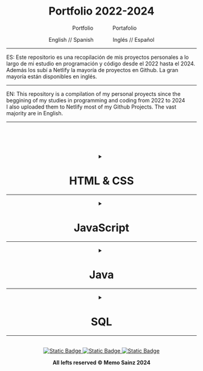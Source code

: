

<h1 align="center">Portfolio 2022-2024</h1>


<p align="center"> &nbsp; &nbsp; Portfolio &nbsp; &nbsp; &nbsp; &nbsp; &nbsp; &nbsp;  Portafolio</p>

<p align="center">English // Spanish &nbsp; &nbsp; &nbsp; &nbsp; &nbsp; &nbsp;  Inglés // Español</p>

<hr>
ES: Este repositorio es una recopilación de mis proyectos personales a lo largo de mi estudio en programación y código desde el 2022 hasta el 2024.
<br>
     Además los subí a Netlify la mayoría de proyectos en Github. La gran mayoría están disponibles en inglés.
<br> <hr>
EN: This repository is a compilation of my personal proyects since the beggining of my studies in programming and coding from 2022 to 2024<br>
     I also uploaded them to Netlify most of my Github Projects. The vast majority are in English.
<hr>

<div align="center">     
<br><br><br><br>


<details> <summary><h1> HTML & CSS </h1><hr></summary>
<h1>🚀
🚀
🚀</h1>
<br><br><br>
<hr>
<h1>:camel: # HTML :camel:</h1>
<hr>
<br>



<h2>Mi primera página web    //    My first web page(spanish);</h2>

(spanish) [GitHub](https://github.com/MemoSainz/MiPrimeraPaginaWeb_First-Web_HTML)
[Netlify](https://mi-primera-pagina-web-memo.netlify.app/)


<br><br><br><br>


<h2>Mi primer blog    //    My first blog (spanish);</h2>

(spanish) [GitHub](https://github.com/MemoSainz/MiPrimerBlog_First-Blog_HTML)
[Netlify](https://mi-primer-blog-memo.netlify.app/)


<br><br><br><br>


<h2>Don Gato     //    Mr. Cat </h2>
<h4>Habilidades en HTML - Skills in HTML</h4>
A web page with some CSS, but mostly showing most of skills in HTML.
<br>
Una página web con algo de CSS, pero mayormente mostrando habilidades en HTML
<br>
<br>

(spanish) [GitHub](https://github.com/MemoSainz/proyecto-html-DonGato)
[Netlify](https://don-gato-memosainz.netlify.app/)

<br><br><br><br>


<h1>🚀
🚀
🚀</h1>
<br><br><br>
<hr>
<h1>:camel: # CSS :camel:</h1>
<hr>
<br>

<h2>Primer Blog CSS    //    First blog CSS;</h2>

(spanish) [GitHub](https://github.com/MemoSainz/1er-blog-CSS)
[Netlify](https://1er-blog-css-memosainz.netlify.app/)

<br><br><br><br>
</details>


<details> <summary><h1> JavaScript </h1><hr></summary>

<h1>🚀
🚀
🚀</h1>
<br><br><br>
<hr>
<h1>:camel: # JavaScript :camel: </h1>
<hr>
<br>

<h2>To Do List     //     Lista de Tareas(quehaceres)</h2>

[EN/ES] [GitHub](https://github.com/MemoSainz/To-Do-List_ListaDeTareas-JS)

[EN] [Netlify](https://to-do-list-memosainz.netlify.app/)

[ES] [Netlify](https://lista-de-quehaceres-memosainz.netlify.app/)


<br><br><br><br>


<h2>Calculator     //     Calculadora</h2>

[GitHub](https://github.com/MemoSainz/Calculadora-Calculator_JS) [Netlify](https://caculator-javascript-memosainz.netlify.app/)


<br><br><br><br>


<h2>Number Riddle     //     Juego adivinar número</h2>

[ES] [GitHub](https://github.com/MemoSainz/JS-Juego-Adivinar-Numero) [Netlify](https://juego-adivinar-numero-js-memosainz.netlify.app/)

[EN] [GitHub](https://github.com/MemoSainz/JS-Number-Ridde) [Netlify](https://js-riddle-number-memosainz.netlify.app/)


<br><br><br><br>


<h2>Travel Sale     //     Viajes-Venta</h2>

[ES] [GitHub](https://github.com/MemoSainz/JS-viajes-venta) [Netlify](https://viajes-venta-javascript.netlify.app/)

[EN] [GitHub](https://github.com/MemoSainz/JS-Travel-Sale) [Netlify](https://travel-sales-javascript.netlify.app/)


<br><br><br><br>


<h2>Weather Application     //     Aplicación del clima</h2>

[GitHub](https://github.com/MemoSainz/Weather-App-Clima-JS/tree/master) 

[EN] [Netlify](https://weather-application-memosainz.netlify.app/)
[ES] [Netlify](https://aplicacion-clima-memosainz.netlify.app/)

<br><br><br><br>


<h2>Form Validation     //     Validación de formulario</h2>
EN: Firebase is used as a database <br>
ES: Firebase es usado como base de datos

[GitHub](https://github.com/MemoSainz/form-validation-firebase-JS)

[EN] [Netlify](https://form-validation-firebase-memosainz.netlify.app/)

[ES] [Netlify](https://form-validation-firebase-memosainz-es.netlify.app/)

<br><br><br><br>


<h2>Counter program JS     //     Programa de contador JS</h2>

[GitHub](https://github.com/MemoSainz/Counter-Program)
[Netlify](https://counter-program-js-memosainz.netlify.app/)

<br><br><br><br>


<h2>Number Guessing Game JS     //     Juego de adivinar el Número</h2>
It's almost the one above (Number Riddle), but now made with a While Loop (and less code), also using a window prompt.

[GitHub](https://github.com/MemoSainz/number-guessing-game)
[Netlify](https://number-guessing-game-memosainz.netlify.app/)

<br><br><br><br>


<h2>Temperature conversion JS     //     Conversión de temperatura JS</h2>
A program to conver both Celsius & Fahrenheit.

[EN] [GitHub](https://github.com/MemoSainz/temp-conversion-js)
[Netlify](https://temp-conversion-js-memosainz.netlify.app/)

<br><br><br><br>


<h2>Dice Roller Program JS     //     Programa Tirador de Dados JS</h2>
A program to roll dices the times you want!
¡Un programa para tirar los dados las veces que quieras!

[EN] [GitHub](https://github.com/MemoSainz/Dice-Roller-JS)
[Netlify](https://dice-roller-js-memosainz.netlify.app/)

<br><br><br><br>


<h2>Random Password Generator JS     //     Generador de contraseñas aleatorias JS</h2>

[GitHub](https://github.com/MemoSainz/Random-password-generator-JS)
[Netlify](https://random-password-generator-memosainz.netlify.app/)

<br><br><br><br>


<h2>Digital Clock Program JS     //     Programa Reloj Digital JS</h2>

[GitHub](https://github.com/MemoSainz/digital-clock-program)
[Netlify](https://digital-clock-app-memosainz.netlify.app/)

<br><br><br><br>


<h2>Stopwatch Program JS     //     Programa Cronómetro JS</h2>

[GitHub](https://github.com/MemoSainz/stopwatch-app-JS)
[Netlify](https://stopwatch-app-memosainz.netlify.app/)

<br><br><br><br>


<h2>Calculator Programa JS     //     Programa Calculadora JS</h2>

[GitHub](https://github.com/MemoSainz/calculator-program-JS)
[Netlify](https://calculator-program-memosainz.netlify.app/)

<br><br><br><br>


<h2>Rock Paper Scissors JS     //     Piedra Papel o Tijera JS</h2>

[GitHub](https://github.com/MemoSainz/rock-paper-scissors-JS)
[Netlify](https://rock-paper-scissors-memosainz.netlify.app/)

<br><br><br><br>


<h2>Image Slider JS</h2>

[GitHub](https://github.com/MemoSainz/image-slider-JS)
[Netlify](https://image-slider-memosainz.netlify.app/)

<br><br><br><br>


<h2>Pokemon API Sprites JS</h2>

[GitHub](https://github.com/MemoSainz/pokemon-fetch-api-sprite-JS/)
[Netlify](https://pokemon-fetch-api-sprite.netlify.app/)



<br><br><br><br>
</details>


<details> <summary><h1> Java  </h1><hr></summary>
<h1>🚀
🚀
🚀</h1>
<br><br><br>
<hr>
<h1> ☕︎ :coffee: # Java :coffee: ☕︎  </h1>
<hr>
<br>

<h2>Choose your beberage     //     Escoge tu bebida</h2>
A game simulating a vending machine
<br>
Un juego simulando una máquina expendedora

[GitHub](https://github.com/MemoSainz/VendingMachine-Java)



<br><br><br><br>

<h2>Hangman     //     Ahorcado</h2>
The typical game of the hangman in Java
<br>
El típico juego del ahorcado en Java

[EN/ES] [GitHub](https://github.com/MemoSainz/hangman-game/)



<br><br><br><br>

<h2>JavaSpring-CRUD-API-Rest-PostgreSQL</h2> 
<img width="48" height="48" src="https://img.icons8.com/fluency/48/java-coffee-cup-logo.png" alt="java-coffee-cup-logo"/>
<h4>Spring Boot</h4>
<h4>Hibernate</h4>
<h4>PostgreSQL</h4>
<h4>API REST</h4>


I've made a CRUD in JAVA, with API REST, using Spring boot, Hibernate & PostgreSQL
<br>
Realicé un CRUD en Java, con una API Rest utilizando Spring boot, Hibernate y PostgreSQL

[GitHub](https://github.com/MemoSainz/JavaSpring-CRUD-API-Rest-PostgreSQL)



<br><br><br><br>

<h2>JavaSpring-Railway-CRUD-apirest</h2>
A new version of the previous repositoy, but for Railway.
<br>
Una nueva versión del Repositorio "JavaSpring-CRUD-API-Rest-PostgreSQL" para Railway.

[GitHub](https://github.com/MemoSainz/JavaSpring-CRUD-Railway-apirest)



<br><br><br><br>

<h2>Student Grade // Promedio de estudiante.</h2>

[GitHub](https://github.com/MemoSainz/StudentGrade-Java/)



<br><br><br><br>


<h2>Permutating variables     //     Permutando variables</h2>

[GitHub](https://github.com/MemoSainz/PermutatingVariableContent-Java)



<br><br><br><br>


<h2>ConditionalSalary-Java     //     Salario Condicional</h2>

[GitHub](https://github.com/MemoSainz/ConditionalSalary-Java)



<br><br><br><br>


<h2>Number Limit     //     Número Límite</h2>

[GitHub](https://github.com/MemoSainz/LimitNumber)



<br><br><br><br>


<h2>Word Print     //     Impresión de números</h2>

[GitHub](https://github.com/MemoSainz/WordPrint)



<br><br><br><br>


<h2>Pokemon Stats & Attacks     //     Stats y ataques Pokemon</h2>
<img width="48" height="48" src="https://img.icons8.com/fluency/48/java-coffee-cup-logo.png" alt="java-coffee-cup-logo"/>
<h4>Java OOP</h4>

[GitHub](https://github.com/MemoSainz/JavaOOP-PokemonStatsAttacks/)



<br><br><br><br>


<h2>Marathon     //     Maratón</h2>

[GitHub](https://github.com/MemoSainz/MarathonExercise-Java/)



<br><br><br><br>


<h2>Christmas Tree     //     Árbol de navidad</h2>
<img width="48" height="48" src="https://img.icons8.com/fluency/48/java-coffee-cup-logo.png" alt="java-coffee-cup-logo"/>
<h4>Java OOP</h4>

[GitHub](https://github.com/MemoSainz/ChristmasTree-Java/)



<br><br><br><br>


<h2>Number Identifier     //     identificador de números</h2>

[GitHub](https://github.com/MemoSainz/NumberIdentifier-Java)



<br><br><br><br>



<h2>GPA Matrix     //     Promedio</h2>

[GitHub](https://github.com/MemoSainz/GPA-Matrix-Java/)



<br><br><br><br>



<h2>Name Position and Vector     //     Posición y vector de nombres.</h2>

[GitHub](https://github.com/MemoSainz/NamePositionAndVector-Java)



<br><br><br><br>



<h2>Matrix Filler     //     Rellenador de Matriz</h2>

[GitHub](https://github.com/MemoSainz/MatrixFiller-Java)



<br><br><br><br>


<h2>Plantas OOP     //     Plantas POO</h2>
<img width="48" height="48" src="https://img.icons8.com/fluency/48/java-coffee-cup-logo.png" alt="java-coffee-cup-logo"/>
<h4>Java OOP</h4>

[GitHub](https://github.com/MemoSainz/Plantas-OOP/)



<br><br><br><br>



<h2>Videogames OOP     //     Videojuegos POO</h2>
<img width="48" height="48" src="https://img.icons8.com/fluency/48/java-coffee-cup-logo.png" alt="java-coffee-cup-logo"/>
<h4>Java OOP</h4>

[GitHub](https://github.com/MemoSainz/Videogames-OPP-Java/)



<br><br><br><br>



<h2>Airline Exercise     //     Aerolínea ejericicio</h2>

[GitHub](https://github.com/MemoSainz/AirlineExercise-Java/)



<br><br><br><br>



</details>


<details> <summary><h1> SQL </h1><hr></summary>
<h1>🚀
🚀
🚀</h1>
<br><br><br>
<hr>
<h1>:camel: # MySQL :camel:</h1>
<hr>
<br>


<h2> SportClub MySQL & phpMyAdmin</h2>

[GitHub](https://github.com/MemoSainz/SportClub-MySQL-phpMyAdmin/)



<br><br><br><br>
</details>



<br>

<div align="center"> 
<a target="_blank" href="https://github.com/MemoSainz/Portfolio">
<img alt="Static Badge" src="https://img.shields.io/badge/Portfolio-blue?style=for-the-badge&logo=googlechrome&logoColor=%23f8f8ff&logoSize=auto&label=Memo%27s&labelColor=%23304674&color=%2382C2FF">
</a>
<a target="_blank" href="https://www.youtube.com/@tioalex-px">
<img alt="Static Badge" src="https://img.shields.io/badge/Tech%20Cult-blue?style=for-the-badge&logo=youtube&logoColor=%23f8f8ff&logoSize=30&label=Memo's&labelColor=%23ec8f16&color=%2300a86b">
</a>
<a target="_blank" href="https://github.com/MemoSainz/">
<img alt="Static Badge" src="https://img.shields.io/badge/GitHub-blue?style=for-the-badge&logo=github&logoColor=%23f8f8ff&logoSize=30&label=Memo's&labelColor=slateblue&color=gray">
</a>

<br>


<b> All lefts reserved 	&#169; Memo Sainz 2024 </b>
</div>
</div>
